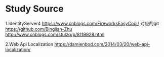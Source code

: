 # Study Source
1.IdentityServer4	https://www.cnblogs.com/FireworksEasyCool/   对应的git https://github.com/Bingjian-Zhu
			http://www.cnblogs.com/stulzq/p/8119928.html
			
2.Web Api Localization https://damienbod.com/2014/03/20/web-api-localization/
